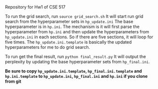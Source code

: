 Repository for Hw1 of CSE 517

To run the grid search, run
`source grid_search.sh`
It will start run grid search from the hyperparameter sets in `hp_update.ini`
The base hyperparameter is in `hp.ini`. The mechanism is it will first parse the hyperparameter from `hp.ini` and then update the hyperparameters from `hp_update.ini` in each sections. So if there are five sections, it will loop for five times. The `hp_update.ini.template` is basically the updated hyperparameters for me to do grid search.

To run get the final result, run
`python final_result.py`
It will output the perplexity by updating the base hyperparameter sets from `hp_final.ini`.


**Be sure to copy `hp_update.ini.template`, `hp_final.ini.template` and `hp.ini.template` to `hp_update.ini`, `hp_final.ini` and `hp.ini` if you clone from git**

